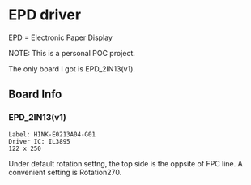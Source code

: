 # EPD driver

EPD = Electronic Paper Display

NOTE: This is a personal POC project.

The only board I got is EPD_2IN13(v1).

## Board Info

### EPD_2IN13(v1)

```
Label: HINK-E0213A04-G01
Driver IC: IL3895
122 x 250
```

Under default rotation settng, the top side is the oppsite of FPC line.
A convenient setting is Rotation270.
